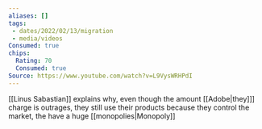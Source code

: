```yaml
---
aliases: []
tags:
 - dates/2022/02/13/migration
 - media/videos
Consumed: true
chips:
  Rating: 70
  Consumed: true
Source: https://www.youtube.com/watch?v=L9VysWRHPdI
---
```

[[Linus Sabastian]] explains why, even though the amount [[Adobe|they]]] charge is outrages, they still use their products because they control the market, the have a huge [[monopolies|Monopoly]]
